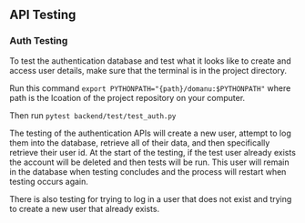 ## API Testing

### Auth Testing

To test the authentication database and test what it looks like to create and access user details, make sure that the terminal is in the project directory.

Run this command `export PYTHONPATH="{path}/domanu:$PYTHONPATH"` where path is the lcoation of the project repository on your computer.

Then run `pytest backend/test/test_auth.py`

The testing of the authentication APIs will create a new user, attempt to log them into the database, retrieve all of their data, and then specifically retrieve their user id. At the start of the testing, if the test user already exists the account will be deleted and then tests will be run. This user will remain in the database when testing concludes and the process will restart when testing occurs again. 

There is also testing for trying to log in a user that does not exist and trying to create a new user that already exists.
